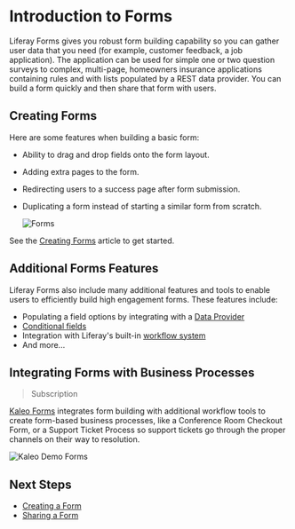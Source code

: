 # Introduction to Forms

Liferay Forms gives you robust form building capability so you can gather user data that you need (for example, customer feedback, a job application). The application can be used for simple one or two question surveys to complex, multi-page, homeowners insurance applications containing rules and with lists populated by a REST data provider. You can build a form quickly and then share that form with users.

## Creating Forms

Here are some features when building a basic form:

* Ability to drag and drop fields onto the form layout.
* Adding extra pages to the form.
* Redirecting users to a success page after form submission.
* Duplicating a form instead of starting a similar form from scratch.

    ![Forms](./introduction-to-forms/images/02.png)

See the [Creating Forms](./creating-and-managing-forms/creating-forms.md) article to get started.

## Additional Forms Features

Liferay Forms also include many additional features and tools to enable users to efficiently build high engagement forms. These features include:

* Populating a field options by integrating with a [Data Provider](./data-providers/using-data-providers-to-populate-form-options.md)
* [Conditional fields](./creating-and-managing-forms/building-forms-with-conditional-fields.md)
* Integration with Liferay's built-in [workflow system](./sharing-forms-and-managing-submissions/using-forms-with-a-workflow.md)
* And more...

## Integrating Forms with Business Processes

> Subscription

[Kaleo Forms](https://help.liferay.com/hc/en-us/articles/360028821952-Kaleo-Forms) integrates form building with additional workflow tools to create form-based business processes, like a Conference Room Checkout Form, or a Support Ticket Process so support tickets go through the proper channels on their way to resolution.

![Kaleo Demo Forms](./introduction-to-forms/images/01.png)

## Next Steps

* [Creating a Form](./creating-and-managing-forms/creating-forms.md)
* [Sharing a Form](./sharing-forms-and-managing-submissions/sharing-forms.md)
